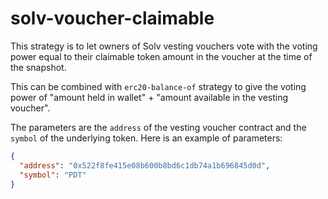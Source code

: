 # solv-voucher-claimable

This strategy is to let owners of Solv vesting vouchers vote with the voting power equal to their claimable token amount in the voucher at the time of the snapshot.

This can be combined with `erc20-balance-of` strategy to give the voting power of "amount held in wallet" + "amount available in the vesting voucher".

The parameters are the `address` of the vesting voucher contract and the `symbol` of the underlying token. Here is an example of parameters:

```json
{
  "address": "0x522f8fe415e08b600b8bd6c1db74a1b696845d0d",
  "symbol": "PDT"
}
```

